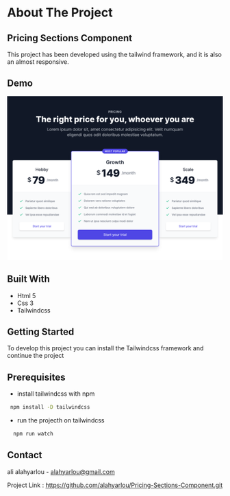 
# About The Project

## Pricing Sections Component

This project has been developed using the tailwind framework,
 and it is also an almost responsive.

## Demo
![Project image Demo](/assets/img/pricing.05-three-tiers-with-emphasized-tier-xl.png)

## Built With
- Html 5
- Css 3
- Tailwindcss

## Getting Started

To develop this project you can install 
the Tailwindcss framework and continue the project

## Prerequisites

- install tailwindcss with npm
 
 ```bash
  npm install -D tailwindcss
```
- run the projecth on tailwindcss

```bash
  npm run watch
```


## Contact

ali alahyarlou - alahyarlou@gmail.com

Project Link : https://github.com/alahyarlou/Pricing-Sections-Component.git